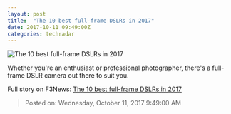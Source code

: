 ```yaml
---
layout: post
title:  "The 10 best full-frame DSLRs in 2017"
date: 2017-10-11 09:49:00Z
categories: techradar
---
```


![The 10 best full-frame DSLRs in 2017](http://cdn.mos.cms.futurecdn.net/ZV6DnXdFNUHhNoLtsVk6AW-1200-80.jpg)

Whether you're an enthusiast or professional photographer, there's a full-frame DSLR camera out there to suit you.


Full story on F3News: [The 10 best full-frame DSLRs in 2017](http://www.f3nws.com/n/byXqZD)

> Posted on: Wednesday, October 11, 2017 9:49:00 AM
